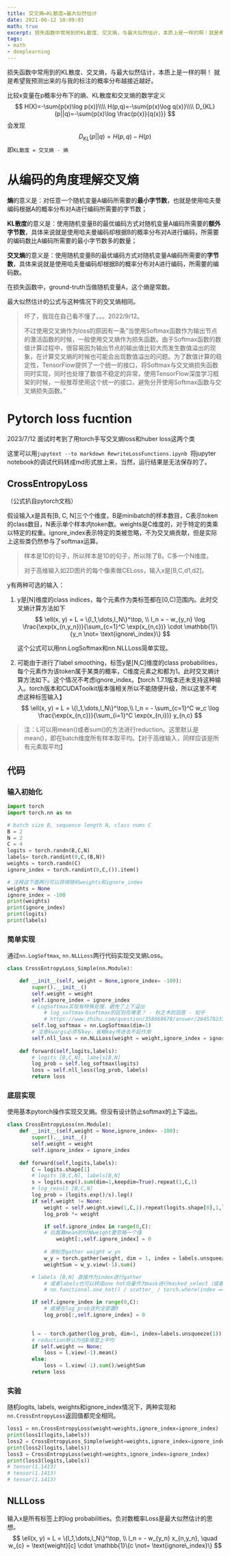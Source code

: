 ```yaml
---
title: 交叉熵=KL散度=最大似然估计
date: 2021-06-12 10:09:03
math: true
excerpt: 损失函数中常用到的KL散度、交叉熵，与最大似然估计，本质上是一样的啊！就是希望我预测出来的与我的标注的概率分布越接近越好。
tags:
- math
- deeplearning
---
```


损失函数中常用到的KL散度、交叉熵，与最大似然估计，本质上是一样的啊！
就是希望我预测出来的与我的标注的概率分布越接近越好。


比较x变量在p概率分布下的熵、KL散度和交叉熵的数学定义
$$
H(X)=-\sum{p(x)\log p(x)}\\\\
H(p,q)=-\sum{p(x)\log q(x)}\\\\
D_{KL}(p||q)=-\sum{p(x)\log \frac{p(x)}{q(x)}}
$$
会发现
$$
D_{KL}(p||q)=H(p,q)-H(p)
$$
即`KL散度 = 交叉熵 - 熵`

# 从编码的角度理解交叉熵

**熵**的意义是：对任意一个随机变量A编码所需要的**最小字节数**，也就是使用哈夫曼编码根据A的概率分布对A进行编码所需要的字节数；

**KL散度**的意义是：使用随机变量B的最优编码方式对随机变量A编码所需要的**额外字节数**，具体来说就是使用哈夫曼编码却根据B的概率分布对A进行编码，所需要的编码数比A编码所需要的最小字节数多的数量；

**交叉熵**的意义是：使用随机变量B的最优编码方式对随机变量A编码所需要的**字节数**，具体来说就是使用哈夫曼编码却根据B的概率分布对A进行编码，所需要的编码数。

在损失函数中，ground-truth当做随机变量A，这个熵是常数。

最大似然估计的公式与这种情况下的交叉熵相同。

> 坏了，我现在自己看不懂了。。。2022/9/12。
>
> 不过使用交叉熵作为loss的原因有一条“当使用Softmax函数作为输出节点的激活函数的时候，一般使用交叉熵作为损失函数。由于Softmax函数的数值计算过程中，很容易因为输出节点的输出值比较大而发生数值溢出的现象，在计算交叉熵的时候也可能会出现数值溢出的问题。为了数值计算的稳定性，TensorFlow提供了一个统一的接口，将Softmax与交叉熵损失函数同时实现，同时也处理了数值不稳定的异常，使用TensorFlow深度学习框架的时候，一般推荐使用这个统一的接口，避免分开使用Softmax函数与交叉熵损失函数。”

# Pytorch loss fucntion

2023/7/12 面试时考到了用torch手写交叉熵loss和huber loss这两个类

这里可以用`jupytext --to markdown RewriteLossFunctions.ipynb `将jupyter notebook的调试代码转成md形式放上来，当然，运行结果是无法保存的了。

## CrossEntropyLoss

（公式扒自pytorch文档）

假设输入$x$是具有[B, C, N]三个个维度，B是minibatch的样本数目，C表示token的class数目，N表示单个样本内token数。weights是C维度的，对于特定的类乘以特定的权重。ignore_index表示特定的类被忽略，不为交叉熵贡献，但是实际上这些类仍然参与了softmax运算。

> 样本是1D的句子，所以样本是1D的句子，所以除了B，C多一个N维度。
>
> 对于高维输入如2D图片的每个像素做CELoss，输入x是[B,C,d1,d2]。

y有两种可选的输入：

1. y是[N]维度的class indices，每个元素作为类标签都在[0,C)范围内。此时交叉熵计算方法如下
   $$
   \ell(x, y) = L = \{l_1,\dots,l_N\}^\top, \\
   l_n = - w_{y_n} \log \frac{\exp(x_{n,y_n})}{\sum_{c=1}^C \exp(x_{n,c})}
   \cdot \mathbb{1}\{y_n \not= \text{ignore\_index}\}
   $$

   这个公式可以用nn.LogSoftmax和nn.NLLLoss简单实现。

   

2. 可能由于进行了label smoothing，标签y是[N,C]维度的class probabilities，每个元素作为该token属于某类的概率，C维度元素之和都为1。此时交叉熵计算方法如下。这个情况不考虑ignore_index。【torch 1.7.1版本还未支持这种输入。torch版本和CUDAToolkit版本强相关所以不能随便升级，所以这里不考虑这种标签输入】
   $$
   \ell(x, y) = L = \{l_1,\dots,l_N\}^\top,\\
   l_n = - \sum_{c=1}^C w_c \log \frac{\exp(x_{n,c})}{\sum_{i=1}^C \exp(x_{n,i})} y_{n,c}
   $$

> 注：L可以用mean()或者sum()的方法进行reduction。这里默认是mean()，即在batch维度所有样本取平均。【对于高维输入，同样应该是所有元素取平均】

## 代码

### 输入初始化

```python
import torch
import torch.nn as nn

# batch size B, sequence length N, class nums C
B = 2
N = 2
C = 4
logits = torch.randn(B,C,N)
labels= torch.randint(0,C,(B,N))
weights = torch.randn(C)
ignore_index = torch.randint(0,C,()).item()

# 注释这下面两行可以获得随机weights和ignore_index
weights = None
ignore_index = -100
print(weights)
print(ignore_index)
print(logits)
print(labels)
```

### 简单实现

通过`nn.LogSoftmax`, `nn.NLLLoss`两行代码实现交叉熵Loss。

```python
class CrossEntropyLoss_Simple(nn.Module):

    def __init__(self, weight = None,ignore_index= -100):
        super().__init__()
        self.weight = weight
        self.ignore_index = ignore_index
        # LogSoftmax实现有特殊处理，避免了上下溢出
            # log_softmax与softmax的区别在哪里？ - 秋乏术的回答 - 知乎
            # https://www.zhihu.com/question/358069078/answer/2845782335
        self.log_softmax = nn.LogSoftmax(dim=1)
        # 注意kwargs必须写key，省略key传进去不起作用
        self.nll_loss = nn.NLLLoss(weight = weight,ignore_index = ignore_index)
        
    def forward(self,logits,labels):
        # logits [B,C,N], labels[B,N]
        log_prob = self.log_softmax(logits)
        loss = self.nll_loss(log_prob, labels)
        return loss
```

### 底层实现

使用基本pytorch操作实现交叉熵。但没有设计防止softmax的上下溢出。

```python
class CrossEntropyLoss(nn.Module):
    def __init__(self,weight = None,ignore_index= -100):
        super().__init__()
        self.weight = weight
        self.ignore_index = ignore_index
    
    def forward(self,logits,labels):
        C = logits.shape[1]
        # logits [B,C,N], labels[B,N]
        s = logits.exp().sum(dim=1,keepdim=True).repeat(1,C,1)
        # log_result [B,C,N]
        log_prob = (logits.exp()/s).log()
        if self.weight != None:
            weight = self.weight.view(1,C,1).repeat(logits.shape[0],1,logits.shape[2])
            log_prob *= weight

            if self.ignore_index in range(0,C):
            # 后面算mean的时候weight要忽略一个值
                weight[:,self.ignore_index] = 0
            
            # 用标签gather weight w_yn
            w_y = torch.gather(weight, dim = 1, index = labels.unsqueeze(1))
            weightSum = w_y.view(-1).sum()

        # labels [B,N] 直接作为index进行gather
            # 或者labels也可以转成one hot向量作为mask进行masked_select（或者点乘），转成one-hot的方法：
            # nn.functional.one_hot() / scatter_ / torch.where(index == target, ones, zeros)

        if self.ignore_index in range(0,C):
            # 直接在log_prob该列全部置0
            log_prob[:,self.ignore_index] = 0
            

        l = - torch.gather(log_prob, dim=1, index=labels.unsqueeze(1)).squeeze()
        # reduction默认为在B维度上平均
        if self.weight == None:
            loss = l.view(-1).mean()
        else:
            loss = l.view(-1).sum()/weightSum
        return loss
```

### 实验

随机logits, labels, weights和ignore_index情况下，两种实现和`nn.CrossEntropyLoss`返回值都完全相同。

```python
loss1 = nn.CrossEntropyLoss(weight=weights,ignore_index=ignore_index)
print(loss1(logits,labels))
loss2 = CrossEntropyLoss_Simple(weight=weights,ignore_index=ignore_index)
print(loss2(logits,labels))
loss3 = CrossEntropyLoss(weight=weights,ignore_index=ignore_index)
print(loss3(logits,labels))
# tensor(1.1413)
# tensor(1.1413)
# tensor(1.1413)
```

## NLLLoss

输入x是所有标签上的log probabilities。负对数概率Loss是最大似然估计的思想。
$$
\ell(x, y) = L = \{l_1,\dots,l_N\}^\top, \\
l_n = - w_{y_n} x_{n,y_n}, \quad
w_{c} = \text{weight}[c] \cdot \mathbb{1}\{c \not= \text{ignore\_index}\}
$$